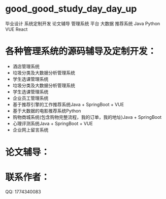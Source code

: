 # good_good_study_day_day_up
毕业设计 系统定制开发 论文辅导 管理系统 平台 大数据 推荐系统 Java Python VUE React

# 各种管理系统的源码辅导及定制开发：
+ 酒店管理系统
+ 垃圾分类及大数据分析管理系统
+ 学生选课管理系统
+ 垃圾分类及大数据分析管理系统
+ 学生选课管理系统
+ 企业员工管理系统
+ 基于推荐引擎的工作推荐系统Java + SpringBoot + VUE
+ 基于大数据的电影推荐系统Python
+ 购物商城系统(包含购物完整流程，我的订单，我的地址)Java + SpringBoot
+ 心理评测系统Java + SpringBoot + VUE
+ 企业网上留言系统

# 论文辅导：

# 联系作者：
QQ: 1774340083
